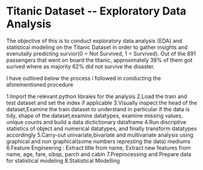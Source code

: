 # Titanic Dataset -- Exploratory Data Analysis
The objective of this is to conduct exploratory data analysis (EDA) and statistical modeling on the Titanic Dataset in order to gather insights and evenutally predicting survior(0 = Not Survived, 1 = Survived). Out of the 891 passengers that went on board the titanic, approximately 38% of them got surived where as majority 62% did not survive the disaster.

I have outlined below the process i followed in conducting the aforementioned procedure

1.Import the relevant python libraies for the analysis
2.Load the train and test dataset and set the index if applicable
3.Visually inspect the head of the dataset,Examine the train dataset to understand in particular if the data is tidy, shape of the dataset,examine datatypes, examine missing values, unique counts and build a data dictictionary dataframe
4.Run discriptive statistics of object and numerical datatypes, and finally transform datatypes accordingly
5.Carry-out univariate,bivariate and multivariate analysis using graphical and non graphical(some numbers represting the data) mediums
6.Feature Engineering : Extract title from name, Extract new features from name, age, fare, sibsp, parch and cabin
7.Preprocessing and Prepare data for statistical modeling
8.Statistical Modelling
